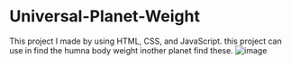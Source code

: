 # Universal-Planet-Weight
This project I made by using HTML, CSS, and JavaScript. this project can use in find the humna body weight inother planet find these. 
![image](https://github.com/Avi8530/Universal-Planet-Weight/assets/135102881/3d4bd58e-d717-45ed-9680-37978964ecbc)
